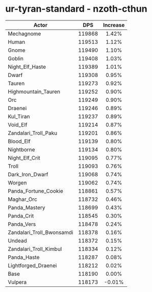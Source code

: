 # ur-tyran-standard - nzoth-cthun
| Actor | DPS | Increase |
|---|:---:|:---:|
|Mechagnome|119868|1.42%|
|Human|119513|1.12%|
|Gnome|119490|1.10%|
|Goblin|119408|1.03%|
|Night_Elf_Haste|119389|1.01%|
|Dwarf|119308|0.95%|
|Tauren|119273|0.92%|
|Highmountain_Tauren|119252|0.90%|
|Orc|119249|0.90%|
|Draenei|119246|0.89%|
|Kul_Tiran|119237|0.89%|
|Void_Elf|119214|0.87%|
|Zandalari_Troll_Paku|119201|0.86%|
|Blood_Elf|119139|0.80%|
|Nightborne|119134|0.80%|
|Night_Elf_Crit|119095|0.77%|
|Troll|119093|0.76%|
|Dark_Iron_Dwarf|119068|0.74%|
|Worgen|119062|0.74%|
|Panda_Fortune_Cookie|118861|0.57%|
|Maghar_Orc|118732|0.46%|
|Panda_Mastery|118699|0.43%|
|Panda_Crit|118545|0.30%|
|Panda_Vers|118478|0.24%|
|Zandalari_Troll_Bwonsamdi|118378|0.16%|
|Undead|118372|0.15%|
|Zandalari_Troll_Kimbul|118334|0.12%|
|Panda_Haste|118287|0.08%|
|Lightforged_Draenei|118212|0.02%|
|Base|118190|0.00%|
|Vulpera|118173|-0.01%|
